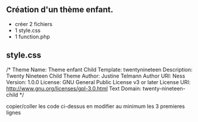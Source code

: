## Création d'un thème enfant.

- créer 2 fichiers
- 1 style.css
- 1 function.php

## style.css

/*
Theme Name:   Theme enfant Child
Template:     twentynineteen
Description:  Twenty Nineteen Child Theme
Author:       Justine Telmann
Author URI:   Ness
Version:      1.0.0
License:      GNU General Public License v3 or later
License URI:  http://www.gnu.org/licenses/gpl-3.0.html
Text Domain:  twenty-nineteen-child
*/

copier/coller les code ci-dessus en modifier au minimum les 3 premieres lignes